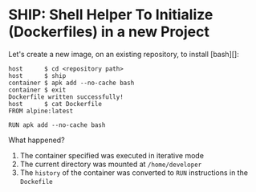 # SHIP: Shell Helper To Initialize (Dockerfiles) in a new Project

Let's create a new image, on an existing repository, to install [bash][]:

    host      $ cd <repository path>
    host      $ ship
    container $ apk add --no-cache bash
    container $ exit
    Dockerfile written successfully!
    host      $ cat Dockerfile
    FROM alpine:latest

    RUN apk add --no-cache bash

What happened?

1. The container specified was executed in iterative mode
1. The current directory was mounted at `/home/developer`
1. The `history` of the container was converted to `RUN` instructions in the `Dockefile`

